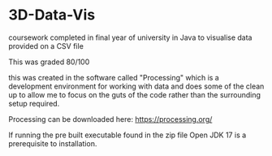 # 3D-Data-Vis
coursework completed in final year of university in Java to visualise data provided on a CSV file

This was graded 80/100

this was created in the software called "Processing" which is a development environment for working with data and does some of the clean up to allow me to focus on the guts of the code rather than the surrounding setup required.

Processing can be downloaded here:
https://processing.org/


If running the pre built executable found in the zip file Open JDK 17 is a prerequisite to installation.
